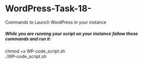 # WordPress-Task-18-
Commands to Launch WordPress in your instance

<h5>While you are running your script on your instance follow these commands and run it:</h5>

<h7>chmod +x WP-code_script.sh</h7> <br>
<h7>./WP-code_script.sh</h7>
